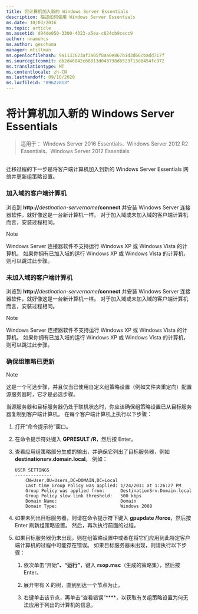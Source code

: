 ```yaml
---
title: 将计算机加入新的 Windows Server Essentials
description: 描述如何使用 Windows Server Essentials
ms.date: 10/03/2016
ms.topic: article
ms.assetid: d94de050-3300-4323-a5ea-c824cb9cecc9
author: nnamuhcs
ms.author: geschuma
manager: mtillman
ms.openlocfilehash: 9a1133623af3a05f8aa0e867b1d3d66cbadd717f
ms.sourcegitcommit: db2d46842c68813d043738d6523f13d8454fc972
ms.translationtype: MT
ms.contentlocale: zh-CN
ms.lasthandoff: 09/10/2020
ms.locfileid: "89622813"
---
```

# <a name="join-computers-to-the-new-windows-server-essentials-network1"></a>将计算机加入新的 Windows Server Essentials

>适用于： Windows Server 2016 Essentials、Windows Server 2012 R2 Essentials、Windows Server 2012 Essentials

##  <a name="BKMK_JoinComputers"></a>
 迁移过程的下一步是将客户端计算机加入到新的 Windows Server Essentials 网络并更新组策略设置。

### <a name="domain-joined-client-computers"></a>加入域的客户端计算机
 浏览到 **http://**<em>destination-servername</em>**/connect** 并安装 Windows Server 连接器软件，就好像这是一台新计算机一样。 对于加入域或未加入域的客户端计算机而言，安装过程相同。

> [!NOTE]
>  Windows Server 连接器软件不支持运行 Windows XP 或 Windows Vista 的计算机。 如果你拥有已加入域的运行 Windows XP 或 Windows Vista 的计算机，则可以跳过此步骤。

### <a name="non-domain-joined-client-computers"></a>未加入域的客户端计算机
 浏览到 **http://**<em>destination-servername</em>**/connect** 并安装 Windows Server 连接器软件，就好像这是一台新计算机一样。 对于加入域或未加入域的客户端计算机而言，安装过程相同。

> [!NOTE]
>  Windows Server 连接器软件不支持运行 Windows XP 或 Windows Vista 的计算机。 如果你拥有已加入域的运行 Windows XP 或 Windows Vista 的计算机，则可以跳过此步骤。

### <a name="ensure-that-group-policy-has-updated"></a>确保组策略已更新

> [!NOTE]
>  这是一个可选步骤，并且仅当已使用自定义组策略设置（例如文件夹重定向）配置源服务器时，它才是必选步骤。

 当源服务器和目标服务器仍处于联机状态时，你应该确保组策略设置已从目标服务器复制到客户端计算机。 在每个客户端计算机上执行以下步骤：

1.  打开“命令提示符”窗口。

2.  在命令提示符处键入 **GPRESULT /R**，然后按 Enter。

3.  查看应用组策略部分生成的输出，并确保它列出了目标服务器，例如 **destinationsrv.domain.local**。 例如：

    ```
    USER SETTINGS
    --------------
        CN=User,OU=Users,DC=DOMAIN,DC=Local
        Last time Group Policy was applied: 1/24/2011 at 1:26:27 PM
        Group Policy was applied from:      DestinationSrv.Domain.local
        Group Policy slow link threshold:   500 kbps
        Domain Name:                        Domain
        Domain Type:                        Windows 2008

    ```

4.  如果未列出目标服务器，则请在命令提示符下键入 **gpupdate /force**，然后按 Enter 刷新组策略设置。 然后，再次执行前面的过程。

5.  如果目标服务器仍未出现，则在组策略设置中或者在将它们应用到此特定客户端计算机的过程中可能存在错误。 如果目标服务器未出现，则请执行以下步骤：

    1.  依次单击“开始”****、“运行”****，键入 **rsop.msc**（生成的策略集），然后按 Enter。

    2.  展开带有 X 的树，直到到达一个节点为止。

    3.  右键单击该节点，再单击“查看错误”****，以获取有关组策略设置为何无法应用于列出的计算机的信息。
